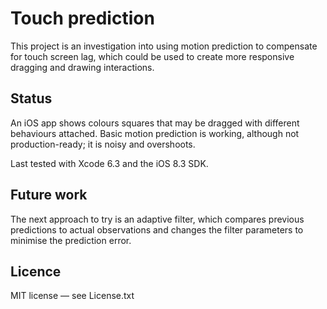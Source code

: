 # Touch prediction #

This project is an investigation into using motion prediction to compensate for touch screen lag, which could be used to create more responsive dragging and drawing interactions.

## Status ##

An iOS app shows colours squares that may be dragged with different behaviours attached. Basic motion prediction is working, although not production-ready; it is noisy and overshoots.

Last tested with Xcode 6.3 and the iOS 8.3 SDK.

## Future work ##

The next approach to try is an adaptive filter, which compares previous predictions to actual observations and changes the filter parameters to minimise the prediction error.

## Licence ##

MIT license — see License.txt
